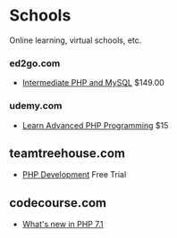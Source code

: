 # Schools

Online learning, virtual schools, etc.

### ed2go.com
* [Intermediate PHP and MySQL](https://www.ed2go.com/online-courses/php-mysql-intermediate?tab=detail) $149.00

### udemy.com
* [Learn Advanced PHP Programming](https://www.udemy.com/learn-advanced-php-programming/) $15

## teamtreehouse.com
* [PHP Development](https://teamtreehouse.com/tracks/php-development) Free Trial

## codecourse.com
* [What's new in PHP 7.1](https://www.codecourse.com/lessons/php-71)